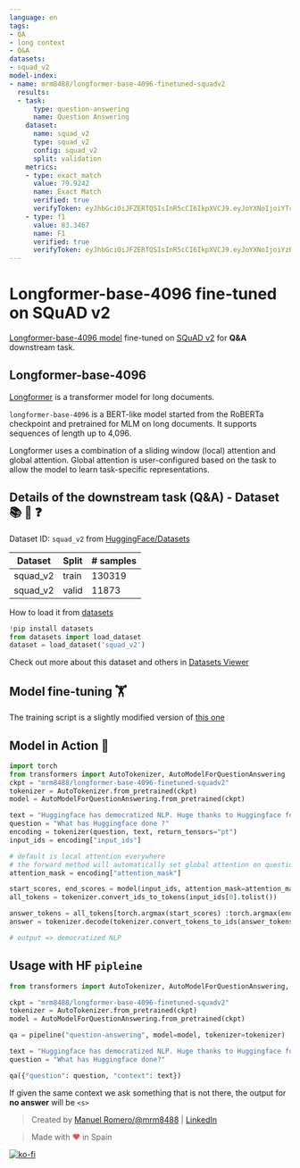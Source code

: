 ```yaml
---
language: en
tags:
- QA
- long context
- Q&A
datasets:
- squad_v2
model-index:
- name: mrm8488/longformer-base-4096-finetuned-squadv2
  results:
  - task:
      type: question-answering
      name: Question Answering
    dataset:
      name: squad_v2
      type: squad_v2
      config: squad_v2
      split: validation
    metrics:
    - type: exact_match
      value: 79.9242
      name: Exact Match
      verified: true
      verifyToken: eyJhbGciOiJFZERTQSIsInR5cCI6IkpXVCJ9.eyJoYXNoIjoiYTc0YWU0OTlhNWY1MDYwZjBhYTkxZTBhZGEwNGYzZjQzNzkzNjFlZmExMjkwZDRhNmI2ZmMxZGI3ZjUzNzg4NyIsInZlcnNpb24iOjF9.5ZM5B9hvMhKqFneX-R53j2orSroUQNNov9zo7401MtyDL1Nfp2ZgqoUQ2teCy47pBkoqktn0j9lvUFL3BjmlAA
    - type: f1
      value: 83.3467
      name: F1
      verified: true
      verifyToken: eyJhbGciOiJFZERTQSIsInR5cCI6IkpXVCJ9.eyJoYXNoIjoiYzBiZDQ1ODg3MDYyODdkMGJjYTkxM2ExNzliYmRlYjllZTc1ZjIxODkxODkyM2QzZjg5MDhiMmQ2MTFjNGUxYiIsInZlcnNpb24iOjF9.bs4hfGGy_m5KBue2qmpGCWL28esYvJ9ms2Bhwnp1vpWiQbiTV3TDGk6Ds3wKuaBTEw_7rzePlbYNt9auHoQaDQ
---
```


# Longformer-base-4096 fine-tuned on SQuAD v2

[Longformer-base-4096 model](https://huggingface.co/allenai/longformer-base-4096) fine-tuned on [SQuAD v2](https://rajpurkar.github.io/SQuAD-explorer/) for **Q&A** downstream task.

## Longformer-base-4096

[Longformer](https://arxiv.org/abs/2004.05150) is a transformer model for long documents. 

`longformer-base-4096` is a BERT-like model started from the RoBERTa checkpoint and pretrained for MLM on long documents. It supports sequences of length up to 4,096. 
 
Longformer uses a combination of a sliding window (local) attention and global attention. Global attention is user-configured based on the task to allow the model to learn task-specific representations.

## Details of the downstream task (Q&A) - Dataset 📚 🧐 ❓

Dataset ID: ```squad_v2``` from  [HuggingFace/Datasets](https://github.com/huggingface/datasets)

| Dataset  | Split | # samples |
| -------- | ----- | --------- |
| squad_v2 | train | 130319     |
| squad_v2 | valid  | 11873     |

How to load it from [datasets](https://github.com/huggingface/datasets)

```python
!pip install datasets
from datasets import load_dataset
dataset = load_dataset('squad_v2')
```

Check out more about this dataset and others in [Datasets Viewer](https://huggingface.co/datasets/viewer/)


## Model fine-tuning 🏋️‍

The training script is a slightly modified version of [this one](https://colab.research.google.com/drive/1zEl5D-DdkBKva-DdreVOmN0hrAfzKG1o?usp=sharing)



## Model in Action 🚀

```python
import torch
from transformers import AutoTokenizer, AutoModelForQuestionAnswering
ckpt = "mrm8488/longformer-base-4096-finetuned-squadv2"
tokenizer = AutoTokenizer.from_pretrained(ckpt)
model = AutoModelForQuestionAnswering.from_pretrained(ckpt)

text = "Huggingface has democratized NLP. Huge thanks to Huggingface for this."
question = "What has Huggingface done ?"
encoding = tokenizer(question, text, return_tensors="pt")
input_ids = encoding["input_ids"]

# default is local attention everywhere
# the forward method will automatically set global attention on question tokens
attention_mask = encoding["attention_mask"]

start_scores, end_scores = model(input_ids, attention_mask=attention_mask)
all_tokens = tokenizer.convert_ids_to_tokens(input_ids[0].tolist())

answer_tokens = all_tokens[torch.argmax(start_scores) :torch.argmax(end_scores)+1]
answer = tokenizer.decode(tokenizer.convert_tokens_to_ids(answer_tokens))

# output => democratized NLP
```

## Usage with HF `pipleine`
```python
from transformers import AutoTokenizer, AutoModelForQuestionAnswering, pipeline

ckpt = "mrm8488/longformer-base-4096-finetuned-squadv2"
tokenizer = AutoTokenizer.from_pretrained(ckpt)
model = AutoModelForQuestionAnswering.from_pretrained(ckpt)

qa = pipeline("question-answering", model=model, tokenizer=tokenizer)

text = "Huggingface has democratized NLP. Huge thanks to Huggingface for this."
question = "What has Huggingface done?"

qa({"question": question, "context": text})
```

If given the same context we ask something that is not there, the output for **no answer** will be ```<s>```

> Created by [Manuel Romero/@mrm8488](https://twitter.com/mrm8488) | [LinkedIn](https://www.linkedin.com/in/manuel-romero-cs/)

> Made with <span style="color: #e25555;">&hearts;</span> in Spain

[![ko-fi](https://ko-fi.com/img/githubbutton_sm.svg)](https://ko-fi.com/Y8Y3VYYE)
